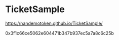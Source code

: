 # TicketSample

https://nandemotoken.github.io/TicketSample/

0x3f1c66ce5062e604471b347b937ec5a7a8c6c25b
